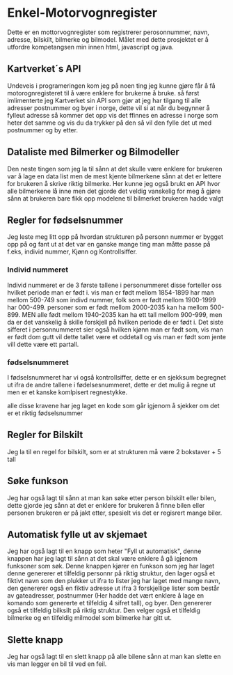 # Enkel-Motorvognregister

Dette er en mottorvognregister som registrerer perosonnummer, navn, adresse, bilskilt, bilmerke og bilmodel. Målet med dette prosjektet er å utfordre kompetangsen min innen html, javascript og java. 

## Kartverket´s API

Undeveis i programeringen kom jeg på noen ting jeg kunne gjøre får å få motorognregisteret til å være enklere for brukerne å bruke. så først imlimenterte jeg Kartverket sin API som gjør at jeg har tilgang til alle adresser postnummer og byer i norge, dette vil si at når du begynner å fylleut adresse så kommer det opp vis det ffinnes en adresse i norge som heter det samme og vis du da trykker på den så vil den fylle det ut med postnummer og by etter. 

## Dataliste med Bilmerker og Bilmodeller

Den neste tingen som jeg la til sånn at det skulle være enklere for brukeren var å lage en data list men de mest kjente bilmerkene sånn at det er lettere for brukeren å skrive riktig bilmerke. Her kunne jeg også brukt en API hvor alle bilmerkene lå inne men det gjorde det veldig vanskelig for meg å gjøre sånn at brukeren bare fikk opp modelene til bilmerket brukeren hadde valgt

## Regler for fødselsnummer

Jeg leste meg litt opp på hvordan strukturen på personn nummer er bygget opp på og fant ut at det var en ganske mange ting man måtte passe på f.eks, individ nummer, Kjønn og Kontrollsiffer.

### Individ nummeret

Individ nummeret er de 3 første tallene i personummeret disse forteller oss hvilket periode man er født i. vis man er født mellom 1854-1899 har man mellom 500-749 som indivd nummer, folk som er født mellom 1900-1999 har 000-499. personer som er født mellom 2000-2035 kan ha mellom 500-899. MEN alle født mellom 1940-2035 kan ha ett tall mellom 900-999, men da er det vanskelig å skille forskjell på hvilken periode de er født i. Det siste sifferet i personnummeret sier også hvilken kjønn man er født som, vis man er født dom gutt vil dette tallet være et oddetall og vis man er født som jente vill dette være ett partall.

### fødselsnummeret

I fødselsnummeret har vi også kontrollsiffer, dette er en sjekksum begregnet ut ifra de andre tallene i fødelsesnummeret, dette er det mulig å regne ut men er et kanske komlpisert regnestykke.

alle disse kravene har jeg laget en kode som går igjenom å sjekker om det er et riktig fødselsnummer

## Regler for Bilskilt

Jeg la til en regel for bilskilt, som er at strukturen må være 2 bokstaver + 5 tall

## Søke funkson

Jeg har også lagt til sånn at man kan søke etter person bilskilt eller bilen, dette gjorde jeg sånn at det er enklere for brukeren å finne bilen eller personen brukeren er på jakt etter, spesielt vis det er regisrert mange biler.

## Automatisk fylle ut av skjemaet

Jeg har også lagt til en knapp som heter "Fyll ut automatisk", denne knappen har jeg lagt til sånn at det skal være enklere å gå igjenom funksoner som søk. Denne knappen kjører en funkson som jeg har laget denne genererer et tilfeldig personnr på riktig struktur, den lager også et fiktivt navn som den plukker ut ifra to lister jeg har laget med mange navn, den genererer også en fiktiv adresse ut ifra 3 forskjellige lister som består av gateadresser, postnummer (Her hadde det vært enklere å lage en komando som genererte et tilfeldig 4 sifret tall), og byer. Den genererer også et tilfeldig bilksilt på riktig struktur. Den velger også et tilfeldig bilmerke og en tilfeldig milmodel som bilmerke har gitt ut.

## Slette knapp

Jeg har også lagt til en slett knapp på alle bilene sånn at man kan slette en vis man legger en bil til ved en feil.
